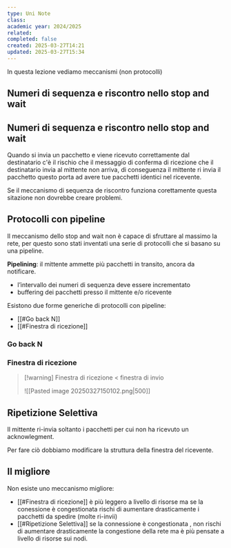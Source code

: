 ```yaml
---
type: Uni Note
class: 
academic year: 2024/2025
related: 
completed: false
created: 2025-03-27T14:21
updated: 2025-03-27T15:34
---
```


In questa lezione vediamo meccanismi (non protocolli)

## Numeri di sequenza e riscontro nello stop and wait

## Numeri di sequenza e riscontro nello stop and wait

Quando si invia un pacchetto e viene ricevuto correttamente dal destinatario c'è il rischio che il messaggio di conferma di ricezione che il destinatario invia al mittente non  arriva, di conseguenza il mittente ri invia il pacchetto questo porta ad avere tue pacchetti identici nel ricevente.

Se il meccanismo di sequenza de riscontro funziona corettamente questa sitazione non dovrebbe creare problemi.

## Protocolli con pipeline

Il meccanismo dello stop and wait non è capace di sfruttare al massimo la rete, per questo sono stati inventati una serie di protocolli che si basano su una pipeline.

**Pipelining**: il mittente ammette più pacchetti in transito, ancora da notificare.
- l’intervallo dei numeri di sequenza deve essere incrementato 
- buffering dei pacchetti presso il mittente e/o ricevente

Esistono due forme generiche di protocolli con pipeline:
- [[#Go back N]]
- [[#Finestra di ricezione]]

### Go back N



### Finestra di ricezione

>[!warning] Finestra di ricezione < finestra di invio
>
>![[Pasted image 20250327150102.png|500]]


## Ripetizione Selettiva 

Il mittente ri-invia soltanto i pacchetti per cui non ha ricevuto un acknowlegment.

Per fare ciò dobbiamo modificare la struttura della finestra del ricevente.

## Il migliore

Non esiste uno meccanismo migliore:
- [[#Finestra di ricezione]] è più leggero a livello di risorse ma se la conessione è congestionata rischi di aumentare drasticamente i pacchetti da spedire (molte ri-invii)
- [[#Ripetizione Selettiva]] se la connessione è congestionata , non rischi di aumentare drasticamente la congestione della rete ma è più pensate a livello di risorse sui nodi.
  
 